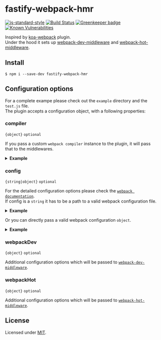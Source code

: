 # fastify-webpack-hmr

[![js-standard-style](https://img.shields.io/badge/code%20style-standard-brightgreen.svg?style=flat)](http://standardjs.com/)
[![Build Status](https://travis-ci.org/lependu/fastify-webpack-hmr.svg?branch=master)](https://travis-ci.org/lependu/fastify-webpack-hmr)
[![Greenkeeper badge](https://badges.greenkeeper.io/lependu/fastify-webpack-hmr.svg)](https://greenkeeper.io/)
[![Known Vulnerabilities](https://snyk.io/test/github/lependu/fastify-webpack-hmr/badge.svg)](https://snyk.io/test/github/lependu/fastify-webpack-hmr)

Inspired by [koa-webpack](https://github.com/shellscape/koa-webpack) plugin.  
Under the hood it sets up [webpack-dev-middleware](https://github.com/webpack/webpack-dev-middleware) and [webpack-hot-middleware](https://github.com/webpack-contrib/webpack-hot-middleware).

## Install
```
$ npm i --save-dev fastify-webpack-hmr
```

## Configuration options

For a complete exampe please check out the `example` directory and the `test.js` file.  
The plugin accepts a configuration object, with a following properties:

### compiler
`{object}` `optional`

If you pass a custom `webpack compiler` instance to the plugin, it will pass that to the middlewares.

<details>
  <summary><strong>Example</strong></summary>
  
  ```js
  const fastify = require('fastify')()
  const HMR = require('fastify-webpack-hmr')
  const webpack = require('webpack')
  const webpackConfig = require('path/to/your/webpack/config')
  
  const compiler = webpack(webpackConfig)
  
  fastify.register(HMR, { compiler })
  
  fastify.listen(3000)
  ```
</details>

### config
`{string|object}` `optional`

For the detailed configuration options please check the [`webpack documentation`](https://webpack.js.org/configuration/).   
If config is a `string` it has to be a path to a valid webpack configuration file.
<details>
  <summary><strong>Example</strong></summary>

  ```js
  const fastify = require('fastify')()
  const HMR = require('fastify-webpack-hmr')
  const { join } = require('path')
  
  const config = join(__dirname, 'path.to.your.webpack.config')
  
  fastify.register(HMR, { config })
  
  fastify.listen(3000)
  ```
</details>

Or you can directly pass a valid webpack configuration `object`.

<details>
  <summary><strong>Example</strong></summary>
  
  ```js
  const fastify = require('fastify')()
  const HMR = require('fastify-webpack-hmr')
  const { join } = require('path')
  
  const config = {
    mode: 'development', // Prevents webpack warning
    entry: join(__dirname, 'path.to.your.client.file'),
    output: {
      publicPath: '/assets',
      filename: 'main.js'
    }
  }
  
  fastify.register(HMR, { config })
  
  fastify.listen(3000)
  ```
</details>

### webpackDev
`{object}` `optional`

Additional configuration options which will be passed to [`webpack-dev-middleware`](https://github.com/webpack/webpack-dev-middleware#options).

### webpackHot
`{object}` `optional`

Additional configuration options which will be passed to [`webpack-hot-middleware`](https://github.com/webpack-contrib/webpack-hot-middleware#config).

## License
Licensed under [MIT](./LICENSE).

